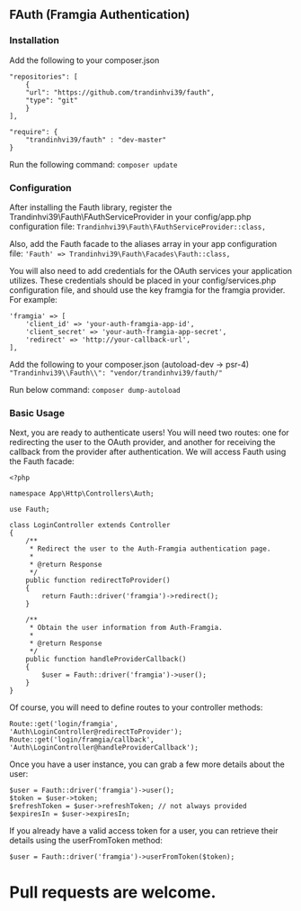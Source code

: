 ## FAuth (Framgia Authentication)

### Installation

Add the following to your composer.json
```
"repositories": [
    {
    "url": "https://github.com/trandinhvi39/fauth",
    "type": "git"
    }
],

"require": {
    "trandinhvi39/fauth" : "dev-master"
}
```

Run the following command:
`composer update`

### Configuration
After installing the Fauth library, register the Trandinhvi39\Fauth\FAuthServiceProvider in your config/app.php configuration file:
`Trandinhvi39\Fauth\FAuthServiceProvider::class,`

Also, add the Fauth facade to the aliases array in your app configuration file:
`'Fauth' => Trandinhvi39\Fauth\Facades\Fauth::class,`

You will also need to add credentials for the OAuth services your application utilizes. These credentials should be placed in your config/services.php configuration file, and should use the key framgia for  the framgia provider. For example:

```
'framgia' => [
    'client_id' => 'your-auth-framgia-app-id',
    'client_secret' => 'your-auth-framgia-app-secret',
    'redirect' => 'http://your-callback-url',
],
```

Add the following to your composer.json (autoload-dev -> psr-4)
`"Trandinhvi39\\Fauth\\": "vendor/trandinhvi39/fauth/"`

Run below command:
`composer dump-autoload`

### Basic Usage
Next, you are ready to authenticate users! You will need two routes: one for redirecting the user to the OAuth provider, and another for receiving the callback from the provider after authentication. We will access Fauth using the Fauth facade:

```
<?php

namespace App\Http\Controllers\Auth;

use Fauth;

class LoginController extends Controller
{
    /**
     * Redirect the user to the Auth-Framgia authentication page.
     *
     * @return Response
     */
    public function redirectToProvider()
    {
        return Fauth::driver('framgia')->redirect();
    }

    /**
     * Obtain the user information from Auth-Framgia.
     *
     * @return Response
     */
    public function handleProviderCallback()
    {
        $user = Fauth::driver('framgia')->user();
    }
}
```

Of course, you will need to define routes to your controller methods:

```
Route::get('login/framgia', 'Auth\LoginController@redirectToProvider');
Route::get('login/framgia/callback', 'Auth\LoginController@handleProviderCallback');
```

Once you have a user instance, you can grab a few more details about the user:

```
$user = Fauth::driver('framgia')->user();
$token = $user->token;
$refreshToken = $user->refreshToken; // not always provided
$expiresIn = $user->expiresIn;
```
If you already have a valid access token for a user, you can retrieve their details using the userFromToken method:

`$user = Fauth::driver('framgia')->userFromToken($token);`

# Pull requests are welcome.
